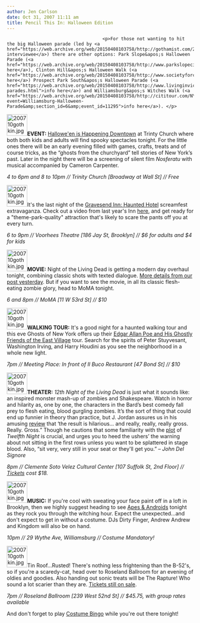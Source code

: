 ```yaml
---
author: Jen Carlson
date: Oct 31, 2007 11:11 am
title: Pencil This In: Halloween Edition
---
```


	
										<p>For those not wanting to hit the big Halloween parade (led by <a href="https://web.archive.org/web/20150408103758/http://gothamist.com/2007/10/31/donna_henes_urb.php">today&apos;s interviewee</a>) there are other options: Park Slope&apos;s Halloween Parade (<a href="https://web.archive.org/web/20150408103758/http://www.parkslopeciviccouncil.org/curevents.htm">info here</a>), Clinton Hill&apos;s Halloween Walk (<a href="https://web.archive.org/web/20150408103758/http://www.societyforclintonhill.org/">info here</a>) Prospect Park South&apos;s Halloween Parade (<a href="https://web.archive.org/web/20150408103758/http://www.livinginvictorianflatbush.com/2007/10/halloween-parades.html">info here</a>) and Williamsburg&apos;s Witches Walk (<a href="https://web.archive.org/web/20150408103758/http://cititour.com/NYC_Events/details.php?event=Williamsburg-Halloween-Parade&amp;section_id=6&amp;event_id=11295">info here</a>). </p>

<p><img alt="200710gothkin.jpg" src="https://web.archive.org/web/20150408103758im_/http://gothamist.com/attachments/arts_jen/200710gothkin.jpg" width="55" height="58" class="left"><strong>EVENT:</strong> <a href="https://web.archive.org/web/20150408103758/http://www.trinitywallstreet.org/welcome/?halloween">Hallowe&apos;en is Happening Downtown</a> at Trinty Church where both both kids and adults will find spooky spectacles tonight. For the little ones there will be an early evening filled with games, crafts, treats and of course tricks, as the &#x201C;ghosts from the churchyard&#x201D; tell stories of New York&#x2019;s past. Later in the night there will be a screening of silent film <em>Nosferatu</em> with musical accompanied by Cameron Carpenter. </p>

<p><em>4 to 6pm and 8 to 10pm // Trinity Church [Broadway at Wall St] // Free</em></p>

<p><img alt="200710gothkin.jpg" src="https://web.archive.org/web/20150408103758im_/http://gothamist.com/attachments/arts_jen/200710gothkin.jpg" width="55" height="58" class="left">It&apos;s the last night of the <a href="https://web.archive.org/web/20150408103758/http://www.citytech.cuny.edu/aboutus/newsevents/events/haunted_hotel/index.shtml">Gravesend Inn: Haunted Hotel</a> screamfest extravaganza. Check out a video from last year&apos;s Inn <a href="https://web.archive.org/web/20150408103758/http://websupport1.citytech.cuny.edu/Faculty/HauntedHotel/index.html">here</a>, and get ready for a &quot;theme-park-quality&quot; attraction that&apos;s likely to scare the pants off you at every turn. </p>

<p><em>6 to 9pm  // Voorhees Theatre [186 Jay St, Brooklyn] // $6 for adults and $4 for kids</em> </p>

<p><img alt="200710gothkin.jpg" src="https://web.archive.org/web/20150408103758im_/http://gothamist.com/attachments/arts_jen/200710gothkin.jpg" width="55" height="58" class="left"><strong>MOVIE:</strong> Night of the Living Dead is getting a modern day overhaul tonight, combining classic shots with texted dialogue. <a href="https://web.archive.org/web/20150408103758/http://gothamist.com/2007/10/30/video_of_the_da_123.php">More details from our post yesterday</a>. But if you want to see the movie, in all its classic flesh-eating zombie glory, head to MoMA tonight. </p>

<p><em>6 and 8pm // MoMA [11 W 53rd St] // $10</em> </p>

<p><img alt="200710gothkin.jpg" src="https://web.archive.org/web/20150408103758im_/http://gothamist.com/attachments/arts_jen/200710gothkin.jpg" width="55" height="58" class="left"><strong>WALKING TOUR:</strong> It&apos;s a good night for a haunted walking tour and this eve Ghosts of New York offers up their <a href="https://web.archive.org/web/20150408103758/http://www.ghostsofny.com/cgi-bin/calendar/calendar.cgi?d=31&amp;m=10&amp;y=2007">Edgar Allan Poe and His Ghostly Friends of the East Village</a> tour. Search for the spirits of Peter Stuyvesant, Washington Irving, and Harry Houdini as you see the neighborhood in a whole new light.</p>

<p><em>7pm // Meeting Place: In front of Il Buco Restaurant [47 Bond St] // $10</em> </p>

<p><img alt="200710gothkin.jpg" src="https://web.archive.org/web/20150408103758im_/http://gothamist.com/attachments/arts_jen/200710gothkin.jpg" width="55" height="58" class="left"><strong>THEATER:</strong> <em>12th Night of the Living Dead</em> is just what it sounds like: an inspired monster mash-up of zombies and Shakespeare. Watch in horror and hilarity as, one by one, the characters in the Bard&#x2019;s best comedy fall prey to flesh eating, blood gurgling zombies. It&#x2019;s the sort of thing that could end up funnier in theory than practice, but J. Jordan assures us in his amusing <a href="https://web.archive.org/web/20150408103758/http://www.nytheatre.com/nytheatre/12th5728.htm">review</a> that &#x2018;the result is hilarious&#x2026; and really, really, really gross. Really. Gross.&#x201D; Though he cautions that some familiarity with the <a href="https://web.archive.org/web/20150408103758/http://en.wikipedia.org/wiki/Twelfth_Night">plot</a> of <em>Twelfth Night</em> is crucial, and urges you to heed the ushers&#x2019; the warning about not sitting in the first rows unless you want to be splattered in stage blood. Also, &#x201C;sit very, very still in your seat or they&apos;ll get you.&#x201D; &#x2013; <em>John Del Signore </em></p><em>

</em><p><em>8pm // Clemente Soto Velez Cultural Center [107 Suffolk St, 2nd Floor] // <a href="https://web.archive.org/web/20150408103758/http://www.brownpapertickets.com/event/21674">Tickets</a> cost $18. </em></p>

<p><img alt="200710gothkin.jpg" src="https://web.archive.org/web/20150408103758im_/http://gothamist.com/attachments/arts_jen/200710gothkin.jpg" width="55" height="58" class="left"><strong>MUSIC:</strong> If you&apos;re cool with sweating your face paint off in a loft in Brooklyn, then we highly suggest heading to see <a href="https://web.archive.org/web/20150408103758/http://myspace.com/apesandandroids">Apes &amp; Androids</a> tonight as they rock you through the witching hour. Expect the unexpected...and don&apos;t expect to get in without a costume. DJs Dirty Finger, Andrew Andrew and Kingdom will also be on hand. </p>

<p><em>10pm // 29 Wythe Ave, Williamsburg // Costume Mandatory!</em></p>

<p><img alt="200710gothkin.jpg" src="https://web.archive.org/web/20150408103758im_/http://gothamist.com/attachments/arts_jen/200710gothkin.jpg" width="55" height="58" class="left">Tin Roof...Rusted! There&apos;s nothing less frightening than the B-52&apos;s, so if you&apos;re a scaredy-cat, head over to Roseland Ballroom for an evening of oldies and goodies. Also handing out sonic treats will be The Rapture! Who sound a lot scarier than they are. <a href="https://web.archive.org/web/20150408103758/http://www.ticketmaster.com/event/00003F1DAA2D5F56?artistid=734479&amp;majorcatid=10001&amp;minorcatid=60">Tickets still on sale</a>. </p>

<p><em>7pm // Roseland Ballroom [239 West 52nd St] // $45.75, with group rates available</em> </p>

<p>And don&apos;t forget to play <a href="https://web.archive.org/web/20150408103758/http://geekanerd.blogspot.com/2007/10/geekanerds-halloween-costume-bingo.html">Costume Bingo</a> while you&apos;re out there tonight!</p>					
										
									
				